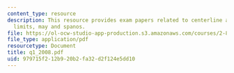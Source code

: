 ```yaml
---
content_type: resource
description: This resource provides exam papers related to centerline and control
  limits, may and spanos.
file: https://ol-ocw-studio-app-production.s3.amazonaws.com/courses/2-830j-control-of-manufacturing-processes-sma-6303-spring-2008/979715f212b920b2fa32d2f124e5dd10_q1_2008.pdf
file_type: application/pdf
resourcetype: Document
title: q1_2008.pdf
uid: 979715f2-12b9-20b2-fa32-d2f124e5dd10
---
```

